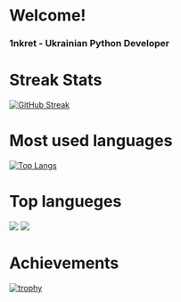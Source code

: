 # Welcome! 

### 1nkret - Ukrainian Python Developer

# Streak Stats 
[![GitHub Streak](https://github-readme-streak-stats.herokuapp.com/?user=DenverCoder1)](https://git.io/streak-stats)

# Most used languages
[![Top Langs](https://github-readme-stats.vercel.app/api/top-langs/?username=anuraghazra&layout=compact)](https://github.com/anuraghazra/github-readme-stats)

# Top langueges 
![](https://github-profile-summary-cards.vercel.app/api/cards/repos-per-language?username=daniilshat&theme=solarized_dark)
![](https://github-profile-summary-cards.vercel.app/api/cards/most-commit-language?username=daniilshat&theme=solarized_dark)

# Achievements
[![trophy](https://github-profile-trophy.vercel.app/?username=ryo-ma)](https://github.com/ryo-ma/github-profile-trophy)
